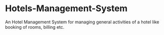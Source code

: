 # Hotels-Management-System
An Hotel Management System for managing general activities of a hotel like booking of rooms, billing etc.
